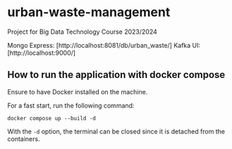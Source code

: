 # urban-waste-management

Project for Big Data Technology Course 2023/2024


Mongo Express: [http://localhost:8081/db/urban_waste/]
Kafka UI: [http://localhost:9000/]

## How to run the application with docker compose

Ensure to have Docker installed on the machine.

For a fast start, run the following command:

```
docker compose up --build -d
```

With the `-d` option, the terminal can be closed since it is detached from the containers.
